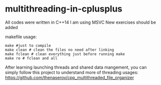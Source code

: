 # multithreading-in-cplusplus

All codes were written in C++14
I am using MSVC
New exercises should be added

makefile usage:
```
make #just to compile
make clean # clean the files no need after linking
make fclean # clean everything just before running make
make re # fclean and all 
```

After learning launching threads and shared data mangement, you can simply follow this project
to understand more of threading usages:
https://github.com/thenaserov/cpp_multithreaded_file_organizer

